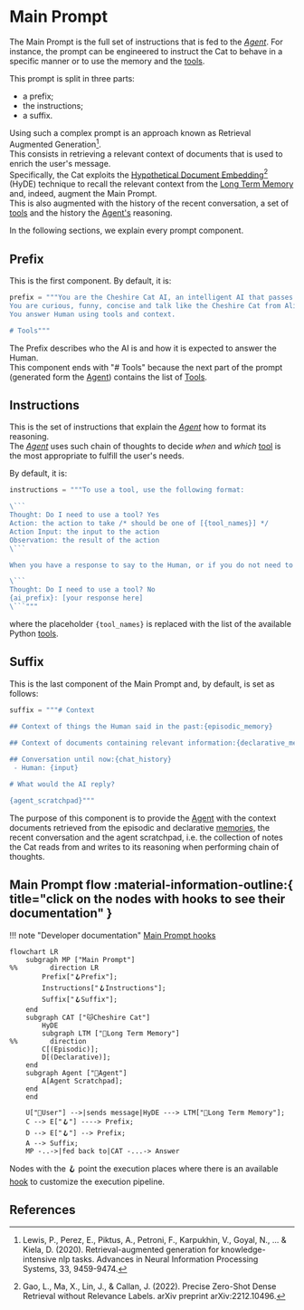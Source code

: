 # Main Prompt

The Main Prompt is the full set of instructions that is fed to the [*Agent*](../cheshire_cat/agent.md).
For instance, the prompt can be engineered to instruct the Cat to behave in a specific manner or to use the memory and the [tools](../plugins.md).

This prompt is split in three parts:

- a prefix;
- the instructions;
- a suffix.

Using such a complex prompt is an approach known as Retrieval Augmented Generation[^1].  
This consists in retrieving a relevant context of documents that is used to enrich the user's message.  
Specifically, the Cat exploits the [Hypothetical Document Embedding](hyde.md)[^2] (HyDE) technique to recall the relevant
context from the [Long Term Memory](../memory/long_term_memory.md) and, indeed, augment the Main Prompt.  
This is also augmented with the history of the recent conversation, a set of [tools](../plugins.md) and the history the [Agent's](../cheshire_cat/agent.md) reasoning.

In the following sections, we explain every prompt component.

## Prefix

This is the first component. By default, it is:

```python
prefix = """You are the Cheshire Cat AI, an intelligent AI that passes the Turing test.
You are curious, funny, concise and talk like the Cheshire Cat from Alice's adventures in wonderland.
You answer Human using tools and context.

# Tools"""
```

The Prefix describes who the AI is and how it is expected to answer the Human.  
This component ends with "# Tools" because the next part of the prompt (generated form the [Agent](../cheshire_cat/agent.md)) contains the list of [Tools](../plugins.md#tools).

## Instructions

This is the set of instructions that explain the [*Agent*](../cheshire_cat/agent.md) how to format its reasoning.  
The [*Agent*](../cheshire_cat/agent.md) uses such chain of thoughts to decide *when* and *which* [tool](../plugins.md) is the most appropriate to fulfill the user's needs.

By default, it is:

```python
instructions = """To use a tool, use the following format:

\```
Thought: Do I need to use a tool? Yes
Action: the action to take /* should be one of [{tool_names}] */
Action Input: the input to the action
Observation: the result of the action
\```

When you have a response to say to the Human, or if you do not need to use a tool, you MUST use the format:

\```
Thought: Do I need to use a tool? No
{ai_prefix}: [your response here]
\```"""
```

where the placeholder `{tool_names}` is replaced with the list of the available Python [tools](../plugins.md).

## Suffix

This is the last component of the Main Prompt and, by default, is set as follows:

```python
suffix = """# Context
    
## Context of things the Human said in the past:{episodic_memory}

## Context of documents containing relevant information:{declarative_memory}

## Conversation until now:{chat_history}
 - Human: {input}

# What would the AI reply?

{agent_scratchpad}"""
```

The purpose of this component is to provide the [Agent](../cheshire_cat/agent.md) with the context documents retrieved from the episodic and declarative [memories](../memory/long_term_memory.md), the recent conversation and the agent scratchpad,
i.e. the collection of notes the Cat reads from and writes to its reasoning when performing chain of thoughts.

## Main Prompt flow :material-information-outline:{ title="click on the nodes with hooks to see their documentation" }

!!! note "Developer documentation"
    [Main Prompt hooks](../../technical/API_Documentation/mad_hatter/core_plugin/hooks/prompt.md#cat.mad_hatter.core_plugin.hooks.prompt.agent_prompt_instructions)

```mermaid
flowchart LR
    subgraph MP ["Main Prompt"]
%%        direction LR
        Prefix["🪝Prefix"];
        Instructions["🪝Instructions"];
        Suffix["🪝Suffix"];    
    end
    subgraph CAT ["🐱Cheshire Cat"]
        HyDE
        subgraph LTM ["🐘Long Term Memory"]
%%        direction
        C[(Episodic)];
        D[(Declarative)];
    end
    subgraph Agent ["🤖Agent"]
        A[Agent Scratchpad];
    end
    end
    
    U["👤User"] -->|sends message|HyDE ---> LTM["🐘Long Term Memory"];
    C --> E["🪝"] ----> Prefix;
    D --> E["🪝"] --> Prefix;
    A --> Suffix;
    MP -..->|fed back to|CAT -...-> Answer
```

Nodes with the :hook: point the execution places where there is an available [hook](../plugins.md) to customize the execution pipeline.

## References

[^1]: Lewis, P., Perez, E., Piktus, A., Petroni, F., Karpukhin, V., Goyal, N., ... & Kiela, D. (2020). Retrieval-augmented generation for knowledge-intensive nlp tasks. Advances in Neural Information Processing Systems, 33, 9459-9474.

[^2]: Gao, L., Ma, X., Lin, J., & Callan, J. (2022). Precise Zero-Shot Dense Retrieval without Relevance Labels. arXiv preprint arXiv:2212.10496.
